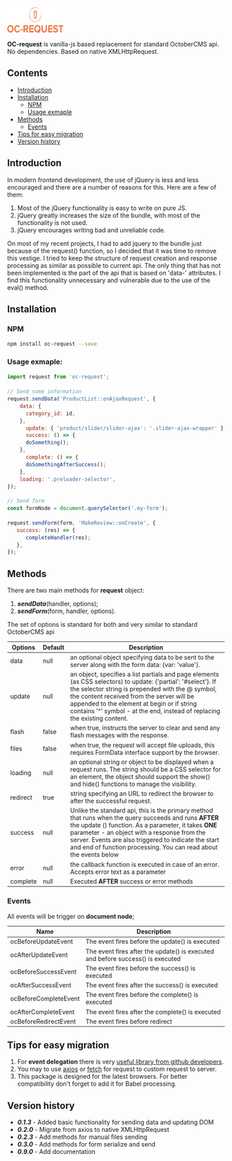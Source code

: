 <img width="130" height="60" src="logo.png" alt="logo">  


**OC-request** is vanilla-js based replacement   for standard OctoberCMS api.
No dependencies. Based on native XMLHttpRequest.

## Contents

  - [Introduction](#introduction)
  - [Installation](#installation)
    - [NPM](#npm)
    - [Usage exmaple](#usage-exmaple)
  - [Methods](#methods)
    - [Events](#events)
  - [Tips for easy migration](#tips-for-easy-migration)
  - [Version history](#version-history)

## Introduction

In modern frontend development, the use of jQuery is less and less encouraged and there are a number of reasons for this. Here are a few of them:
1. Most of the jQuery functionality is easy to write on pure JS.
2. jQuery greatly increases the size of the bundle, with most of the functionality is not used.
3. jQuery encourages writing bad and unreliable code.

On most of my recent projects, I had to add jquery to the bundle just because of the  request() function, so I decided that it was time to remove this vestige. I tried to keep the structure of request creation and response processing as similar as possible to current api. The only thing that has not been implemented is the part of the api that is based on 'data-' attributes. I find this functionality unnecessary and vulnerable due to the use of the eval() method.

## Installation

### NPM

```sh
npm install oc-request --save
```

### Usage exmaple:

```javascript
import request from 'oc-request';

// Send some information
request.sendData('ProductList::onAjaxRequest', {
    data: {
      сategory_id: id,
    },
      update: { 'product/slider/slider-ajax': '.slider-ajax-wrapper' },
      success: () => {
      doSomething();
    },
      complete: () => {
      doSomethingAfterSuccess();
    },
    loading: '.preloader-selector',
});

// Send form
const formNode = document.querySelector('.my-form');

request.sendForm(form, 'MakeReview::onCreate', {
   success: (res) => {
      completeHandler(res);
   },
});
```
## Methods

There are two main methods for **request** object:
1. ***sendData***(handler, options);
2. ***sendForm***(form, handler, options).

The set of options is standard for both and very similar to standard OctoberCMS api

|   Options	|  Default 	| Description
|---	|---	|---	|
|data|null|an optional object specifying data to be sent to the server along with the form data: {var: 'value'}.
|update|null|an object, specifies a list partials and page elements (as CSS selectors) to update: {'partial': '#select'}. If the selector string is prepended with the @ symbol, the content received from the server will be appended to the element at begin or if string contains '^' symbol  - at the end, instead of replacing the existing content.
|flash|false|when true, instructs the server to clear and send any flash messages with the response.
|files|false|when true, the request will accept file uploads, this requires FormData interface support by the browser.
|loading|null|an optional string or object to be displayed when a request runs. The string should be a CSS selector for an element, the object should support the show() and hide() functions to manage the visibility.
|redirect|true|string specifying an URL to redirect the browser to after the successful request.
|success|null|Unlike the standard api, this is the primary method that runs when the query succeeds and runs **AFTER** the update () function. As a parameter, it takes **ONE** parameter - an object with a response from the server. Events are also triggered to indicate the start and end of function processing. You can read about the events below
|error|null|the callback function is executed in case of an error. Accepts error text as a parameter
|complete|null|Executed **AFTER** success or error methods

### Events
All events will be trigger on **document node**;

|   Name	|  Description
|---	|---	|
|ocBeforeUpdateEvent| The event fires before the update() is executed
|ocAfterUpdateEvent|The event fires after the update() is executed and before success() is executed
|ocBeforeSuccessEvent|The event fires before the success() is executed
|ocAfterSuccessEvent|The event fires after the success() is executed
|ocBeforeCompleteEvent|The event fires before the complete() is executed
|ocAfterCompleteEvent|The event fires after the complete() is executed
|ocBeforeRedirectEvent|The event fires before redirect

## Tips for easy migration
1. For **event delegation** there is very [useful library from github developers](https://github.com/dgraham/delegated-events).
2. You may to use [axios](https://github.com/axios/axios) or [fetch](https://developer.mozilla.org/ru/docs/Web/API/Fetch_API) for request to custom request to server.
3. This package is designed for the latest browsers. For better compatibility don't forget to add it for Babel processing.

## Version history

* ***0.1.3*** - Added basic functionality for sending data and updating DOM
* ***0.2.0*** - Migrate from axios to native XMLHttpRequest
* ***0.2.3*** - Add methods for manual files sending
* ***0.3.0*** - Add methods for form serialize and send
* ***0.9.0*** - Add documentation
